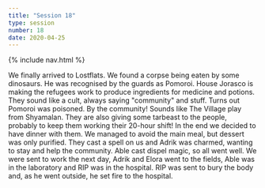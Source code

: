 ```yaml
---
title: "Session 18"
type: session
number: 18
date: 2020-04-25
---
```


{% include nav.html %}

We finally arrived to Lostflats. We found a corpse being eaten by some dinosaurs. He was recognised by the guards as Pomoroi. House Jorasco is making the refugees work to produce ingredients for medicine and potions. They sound like a cult, always saying "community" and stuff.
Turns out Pomoroi was poisoned. By the community! Sounds like The Village play from Shyamalan. They are also giving some tarbeast to the people, probably to keep them working their 20-hour shift!
In the end we decided to have dinner with them. We managed to avoid the main meal, but dessert was only purified. They cast a spell on us and Adrik was charmed, wanting to stay and help the community. Able cast dispel magic, so all went well. We were sent to work the next day, Adrik and Elora went to the fields, Able was in the laboratory and RIP was in the hospital. RIP was sent to bury the body and, as he went outside, he set fire to the hospital.
